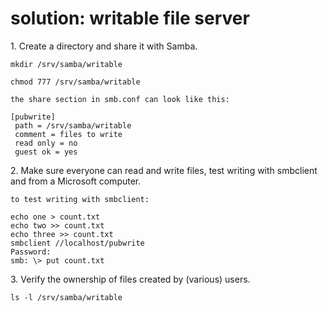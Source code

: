 # solution: writable file server

1\. Create a directory and share it with Samba.

    mkdir /srv/samba/writable

    chmod 777 /srv/samba/writable

    the share section in smb.conf can look like this:

    [pubwrite]
     path = /srv/samba/writable
     comment = files to write
     read only = no
     guest ok = yes

2\. Make sure everyone can read and write files, test writing with
smbclient and from a Microsoft computer.

    to test writing with smbclient:

    echo one > count.txt
    echo two >> count.txt
    echo three >> count.txt
    smbclient //localhost/pubwrite
    Password: 
    smb: \> put count.txt

3\. Verify the ownership of files created by (various) users.

    ls -l /srv/samba/writable
